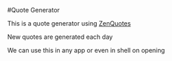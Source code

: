 #Quote Generator

This is a quote generator using [ZenQuotes](https://zenquotes.io/)

New quotes are generated each day

We can use this in any app or even in shell on opening

